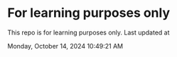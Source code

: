 # For learning purposes only
This repo is for learning purposes only.
Last updated at

Monday, October 14, 2024 10:49:21 AM

